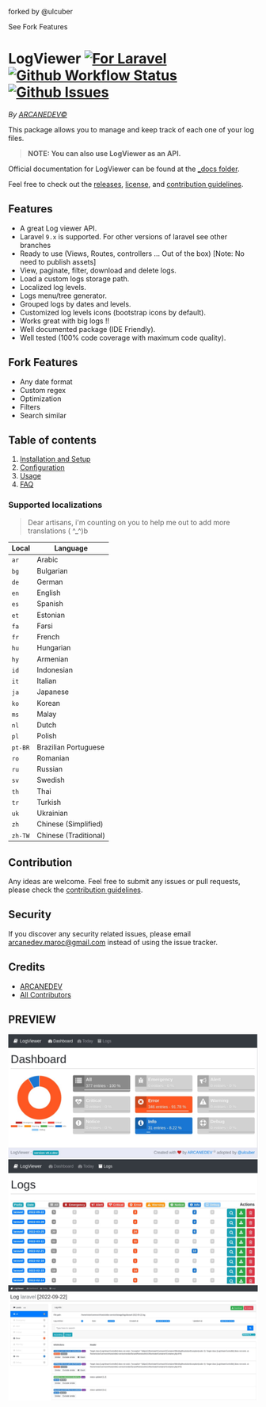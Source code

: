 forked by @ulcuber

See Fork Features

# LogViewer [![For Laravel][badge_laravel]][link-github-repo] [![Github Workflow Status][badge_build]][link-github-status] [![Github Issues][badge_issues]][link-github-issues]
<!-- [![Coverage Status][badge_coverage]][link-scrutinizer] -->
<!-- [![Scrutinizer Code Quality][badge_quality]][link-scrutinizer] -->
<!-- [![SensioLabs Insight][badge_insight]][link-insight] -->

<!-- [![Packagist][badge_package]][link-packagist] -->
<!-- [![Packagist Release][badge_release]][link-packagist] -->
<!-- [![Packagist Downloads][badge_downloads]][link-packagist] -->

_By [ARCANEDEV©](http://www.arcanedev.net/)_

This package allows you to manage and keep track of each one of your log files.

> **NOTE: You can also use LogViewer as an API.**

Official documentation for LogViewer can be found at the [\_docs folder](_docs/0.Home.md).

Feel free to check out the [releases](https://github.com/ARCANEDEV/LogViewer/releases), [license](LICENSE.md), and [contribution guidelines](CONTRIBUTING.md).

## Features

-   A great Log viewer API.
-   Laravel `9.x` is supported. For other versions of laravel see other branches
-   Ready to use (Views, Routes, controllers … Out of the box) [Note: No need to publish assets]
-   View, paginate, filter, download and delete logs.
-   Load a custom logs storage path.
-   Localized log levels.
-   Logs menu/tree generator.
-   Grouped logs by dates and levels.
-   Customized log levels icons (bootstrap icons by default).
-   Works great with big logs !!
-   Well documented package (IDE Friendly).
-   Well tested (100% code coverage with maximum code quality).

## Fork Features

-   Any date format
-   Custom regex
-   Optimization
-   Filters
-   Search similar

## Table of contents

1.  [Installation and Setup](_docs/1.Installation-and-Setup.md)
2.  [Configuration](_docs/2.Configuration.md)
3.  [Usage](_docs/3.Usage.md)
4.  [FAQ](_docs/4.FAQ.md)

### Supported localizations

> Dear artisans, i'm counting on you to help me out to add more translations ( ^\_^)b

| Local   | Language              |
| ------- | --------------------- |
| `ar`    | Arabic                |
| `bg`    | Bulgarian             |
| `de`    | German                |
| `en`    | English               |
| `es`    | Spanish               |
| `et`    | Estonian              |
| `fa`    | Farsi                 |
| `fr`    | French                |
| `hu`    | Hungarian             |
| `hy`    | Armenian              |
| `id`    | Indonesian            |
| `it`    | Italian               |
| `ja`    | Japanese              |
| `ko`    | Korean                |
| `ms`    | Malay                 |
| `nl`    | Dutch                 |
| `pl`    | Polish                |
| `pt-BR` | Brazilian Portuguese  |
| `ro`    | Romanian              |
| `ru`    | Russian               |
| `sv`    | Swedish               |
| `th`    | Thai                  |
| `tr`    | Turkish               |
| `uk`    | Ukrainian             |
| `zh`    | Chinese (Simplified)  |
| `zh-TW` | Chinese (Traditional) |

## Contribution

Any ideas are welcome. Feel free to submit any issues or pull requests, please check the [contribution guidelines](CONTRIBUTING.md).

## Security

If you discover any security related issues, please email arcanedev.maroc@gmail.com instead of using the issue tracker.

## Credits

-   [ARCANEDEV][link-author]
-   [All Contributors][link-contributors]

## PREVIEW

![Dashboard](https://raw.githubusercontent.com/ulcuber/LogViewer/v8.x/_screenshots/1-dashboard.jpg)
![Logs list](https://raw.githubusercontent.com/ulcuber/LogViewer/v8.x/_screenshots/2-logs-list.jpg)
![Single log](https://raw.githubusercontent.com/ulcuber/LogViewer/v8.x/_screenshots/3-single-log.jpg)

[badge_laravel]: https://img.shields.io/badge/Laravel-8.x-orange.svg?style=flat-square

[badge_license]: https://img.shields.io/packagist/l/ulcuber/log-viewer.svg?style=flat-square

[badge_build]: https://img.shields.io/github/workflow/status/ulcuber/LogViewer/run-tests?style=flat-square

[badge_coverage]: https://img.shields.io/scrutinizer/coverage/g/ulcuber/LogViewer.svg?style=flat-square

[badge_quality]: https://img.shields.io/scrutinizer/g/ulcuber/LogViewer.svg?style=flat-square

[badge_insight]: https://img.shields.io/sensiolabs/i/d6b4587a-e00d-4dac-98db-f979731fdc4d.svg?style=flat-square

[badge_issues]: https://img.shields.io/github/issues/ulcuber/LogViewer.svg?style=flat-square

[badge_package]: https://img.shields.io/badge/package-ulcuber/log--viewer-blue.svg?style=flat-square

[badge_release]: https://img.shields.io/packagist/v/ulcuber/log-viewer.svg?style=flat-square

[badge_downloads]: https://img.shields.io/packagist/dt/ulcuber/log-viewer.svg?style=flat-square

[link-author]: https://github.com/arcanedev-maroc

[link-github-status]: https://github.com/ulcuber/LogViewer/actions

[link-github-repo]: https://github.com/ulcuber/LogViewer

[link-github-issues]: https://github.com/ulcuber/LogViewer/issues

[link-contributors]: https://github.com/ulcuber/LogViewer/graphs/contributors

[link-packagist]: https://packagist.org/packages/ulcuber/log-viewer

[link-scrutinizer]: https://scrutinizer-ci.com/g/ulcuber/LogViewer/?branch=master

[link-insight]: https://insight.sensiolabs.com/projects/d6b4587a-e00d-4dac-98db-f979731fdc4d
